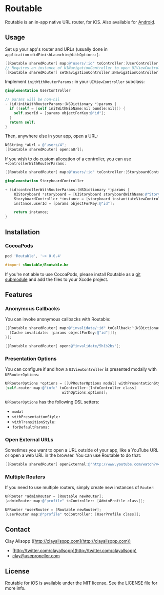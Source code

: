 # Routable

Routable is an in-app native URL router, for iOS. Also available for [Android](https://github.com/usepropeller/routable-android).

## Usage

Set up your app's router and URLs (usually done in `application:didFinishLaunchingWithOptions:`):

```objective-c
[[Routable sharedRouter] map:@"users/:id" toController:[UserController class]];
// Requires an instance of UINavigationController to open UIViewControllers
[[Routable sharedRouter] setNavigationController:aNavigationController];
```

Implement `initWithRouterParams:` in your `UIViewController` subclass:

```objective-c
@implementation UserController

// params will be non-nil
- (id)initWithRouterParams:(NSDictionary *)params {
  if ((self = [self initWithNibName:nil bundle:nil])) {
    self.userId = [params objectForKey:@"id"];
  }
  return self;
}
```

Then, anywhere else in your app, open a URL:

```objective-c
NSString *aUrl = @"users/4";
[[Routable sharedRouter] open:aUrl];
```

If you wish to do custom allocation of a controller, you can use `+controllerWithRouterParams:`

```objective-c
[[Routable sharedRouter] map:@"users/:id" toController:[StoryboardController class]];

@implementation StoryboardController

+ (id)controllerWithRouterParams:(NSDictionary *)params {
    UIStoryboard *storyboard = [UIStoryboard storyboardWithName:@"Storyboard" bundle:nil];
    StoryboardController *instance = [storyboard instantiateViewControllerWithIdentifier:@"sbController"];
    instance.userId = [params objectForKey:@"id"];

    return instance;
}
```

## Installation

### [CocoaPods](http://cocoapods.org/)

```ruby
pod 'Routable', '~> 0.0.4'
```

```objective-c
#import <Routable/Routable.h>
```

If you're not able to use CocoaPods, please install Routable as a [git submodule](http://schacon.github.com/git/user-manual.html#submodules) and add the files to your Xcode project.

## Features

### Anonymous Callbacks

You can invoke anonymous callbacks with Routable:

```objective-c
[[Routable sharedRouter] map:@"invalidate/:id" toCallback:^(NSDictionary *params) {
  [Cache invalidate: [params objectForKey:@"id"]]];
}];

[[Routable sharedRouter] open:@"invalidate/5h1b2bs"];
```

### Presentation Options

You can configure if and how a `UIViewController` is presented modally with `UPRouterOptions`:

```objective-c
UPRouterOptions *options = [[UPRouterOptions modal] withPresentationStyle: UIModalPresentationFormSheet];
[self.router map:@"info" toController:[InfoController class]
                          withOptions:options];
```

`UPRouterOptions` has the following DSL setters:
- `modal`
- `withPresentationStyle:`
- `withTransitionStyle:`
- `forDefaultParams:`

### Open External URLs

Sometimes you want to open a URL outside of your app, like a YouTube URL or open a web URL in the browser. You can use Routable to do that:

```objective-c
[[Routable sharedRouter] openExternal:@"http://www.youtube.com/watch?v=oHg5SJYRHA0"];
```

### Multiple Routers

If you need to use multiple routers, simply create new instances of `Router`:

```objective-c
UPRouter *adminRouter = [Routable newRouter];
[adminRouter map:@"profile" toController: [AdminProfile class]];

UPRouter *userRouter = [Routable newRouter];
[userRouter map:@"profile" toController: [UserProfile class]];
```

## Contact

Clay Allsopp ([http://clayallsopp.com](http://clayallsopp.com))

- [http://twitter.com/clayallsopp](http://twitter.com/clayallsopp)
- [clay@usepropeller.com](clay@usepropeller.com)

## License

Routable for iOS is available under the MIT license. See the LICENSE file for more info.
